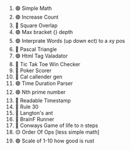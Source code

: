 1. 🟢 Simple Math
1. 🟢 Increase Count
1. 🔴 Square Overlap
1. 🟢 Max bracket {} depth
1. 🟢 Interprate Words (up down ect) to a xy pos
1. 🔴 Pascal Triangle
1. 🟢 Html Tag Valadator
1. 🔴 Tic Tak Toe Win Checker
1. 🔴 Poker Scorer
1. 🔴 Cal callender gen
1. 🟢 Time Duration Parser
1. 🟢 Nth prime number
1. 🔴 Readable Timestamp
1. 🔴 Rule 30
1. 🔴 Langton's ant
1. 🔴 BrainF Runner
1. 🔴 Conways Game of life to n steps
1. 🟡 Order Of Ops [less simple math]
1. 🟢 Scale of 1-10 how good is rust
